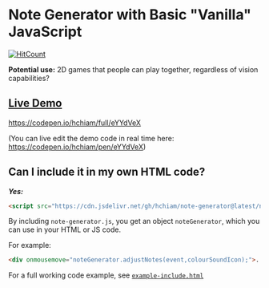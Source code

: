 # Note Generator with Basic "Vanilla" JavaScript

[![HitCount](http://hits.dwyl.com/hchiam/note-generator.svg)](http://hits.dwyl.com/hchiam/note-generator)

**Potential use:** 2D games that people can play together, regardless of vision capabilities?

## [Live Demo](https://codepen.io/hchiam/full/eYYdVeX)

https://codepen.io/hchiam/full/eYYdVeX

(You can live edit the demo code in real time here: https://codepen.io/hchiam/pen/eYYdVeX)

## Can I include it in my own HTML code?

***Yes:***

```html
<script src="https://cdn.jsdelivr.net/gh/hchiam/note-generator@latest/note-generator.js"></script>
```

By including `note-generator.js`, you get an object `noteGenerator`, which you can use in your HTML or JS code.

For example:

```html
<div onmousemove="noteGenerator.adjustNotes(event,colourSoundIcon);">...</div>
```

For a full working code example, see [`example-include.html`](https://github.com/hchiam/note-generator/blob/master/example-include.html)
